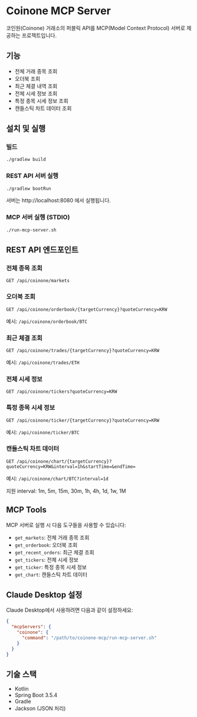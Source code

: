 # Coinone MCP Server

코인원(Coinone) 거래소의 퍼블릭 API를 MCP(Model Context Protocol) 서버로 제공하는 프로젝트입니다.

## 기능

- 전체 거래 종목 조회
- 오더북 조회
- 최근 체결 내역 조회
- 전체 시세 정보 조회
- 특정 종목 시세 정보 조회
- 캔들스틱 차트 데이터 조회

## 설치 및 실행

### 빌드
```bash
./gradlew build
```

### REST API 서버 실행
```bash
./gradlew bootRun
```
서버는 http://localhost:8080 에서 실행됩니다.

### MCP 서버 실행 (STDIO)
```bash
./run-mcp-server.sh
```

## REST API 엔드포인트

### 전체 종목 조회
```
GET /api/coinone/markets
```

### 오더북 조회
```
GET /api/coinone/orderbook/{targetCurrency}?quoteCurrency=KRW
```
예시: `/api/coinone/orderbook/BTC`

### 최근 체결 조회
```
GET /api/coinone/trades/{targetCurrency}?quoteCurrency=KRW
```
예시: `/api/coinone/trades/ETH`

### 전체 시세 정보
```
GET /api/coinone/tickers?quoteCurrency=KRW
```

### 특정 종목 시세 정보
```
GET /api/coinone/ticker/{targetCurrency}?quoteCurrency=KRW
```
예시: `/api/coinone/ticker/BTC`

### 캔들스틱 차트 데이터
```
GET /api/coinone/chart/{targetCurrency}?quoteCurrency=KRW&interval=1h&startTime=&endTime=
```
예시: `/api/coinone/chart/BTC?interval=1d`

지원 interval: 1m, 5m, 15m, 30m, 1h, 4h, 1d, 1w, 1M

## MCP Tools

MCP 서버로 실행 시 다음 도구들을 사용할 수 있습니다:

- `get_markets`: 전체 거래 종목 조회
- `get_orderbook`: 오더북 조회
- `get_recent_orders`: 최근 체결 조회
- `get_tickers`: 전체 시세 정보
- `get_ticker`: 특정 종목 시세 정보
- `get_chart`: 캔들스틱 차트 데이터

## Claude Desktop 설정

Claude Desktop에서 사용하려면 다음과 같이 설정하세요:

```json
{
  "mcpServers": {
    "coinone": {
      "command": "/path/to/coinone-mcp/run-mcp-server.sh"
    }
  }
}
```

## 기술 스택

- Kotlin
- Spring Boot 3.5.4
- Gradle
- Jackson (JSON 처리)